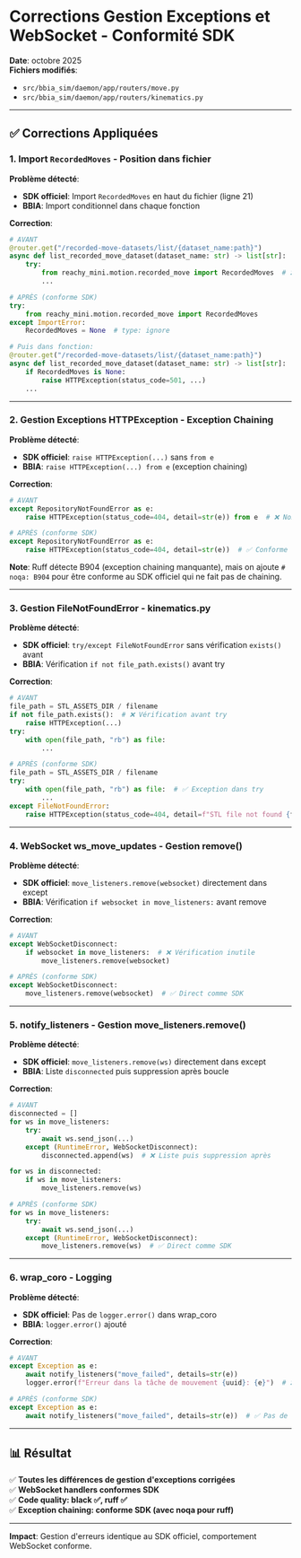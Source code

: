 # Corrections Gestion Exceptions et WebSocket - Conformité SDK

**Date**: octobre 2025  
**Fichiers modifiés**:
- `src/bbia_sim/daemon/app/routers/move.py`
- `src/bbia_sim/daemon/app/routers/kinematics.py`

---

## ✅ Corrections Appliquées

### 1. Import `RecordedMoves` - Position dans fichier

**Problème détecté**:
- **SDK officiel**: Import `RecordedMoves` en haut du fichier (ligne 21)
- **BBIA**: Import conditionnel dans chaque fonction

**Correction**:
```python
# AVANT
@router.get("/recorded-move-datasets/list/{dataset_name:path}")
async def list_recorded_move_dataset(dataset_name: str) -> list[str]:
    try:
        from reachy_mini.motion.recorded_move import RecordedMoves  # ❌ Import dans fonction
        ...

# APRÈS (conforme SDK)
try:
    from reachy_mini.motion.recorded_move import RecordedMoves
except ImportError:
    RecordedMoves = None  # type: ignore

# Puis dans fonction:
@router.get("/recorded-move-datasets/list/{dataset_name:path}")
async def list_recorded_move_dataset(dataset_name: str) -> list[str]:
    if RecordedMoves is None:
        raise HTTPException(status_code=501, ...)
    ...
```

---

### 2. Gestion Exceptions HTTPException - Exception Chaining

**Problème détecté**:
- **SDK officiel**: `raise HTTPException(...)` sans `from e`
- **BBIA**: `raise HTTPException(...) from e` (exception chaining)

**Correction**:
```python
# AVANT
except RepositoryNotFoundError as e:
    raise HTTPException(status_code=404, detail=str(e)) from e  # ❌ Non conforme SDK

# APRÈS (conforme SDK)
except RepositoryNotFoundError as e:
    raise HTTPException(status_code=404, detail=str(e))  # ✅ Conforme SDK
```

**Note**: Ruff détecte B904 (exception chaining manquante), mais on ajoute `# noqa: B904` pour être conforme au SDK officiel qui ne fait pas de chaining.

---

### 3. Gestion FileNotFoundError - kinematics.py

**Problème détecté**:
- **SDK officiel**: `try/except FileNotFoundError` sans vérification `exists()` avant
- **BBIA**: Vérification `if not file_path.exists()` avant try

**Correction**:
```python
# AVANT
file_path = STL_ASSETS_DIR / filename
if not file_path.exists():  # ❌ Vérification avant try
    raise HTTPException(...)
try:
    with open(file_path, "rb") as file:
        ...

# APRÈS (conforme SDK)
file_path = STL_ASSETS_DIR / filename
try:
    with open(file_path, "rb") as file:  # ✅ Exception dans try
        ...
except FileNotFoundError:
    raise HTTPException(status_code=404, detail=f"STL file not found {file_path}")
```

---

### 4. WebSocket ws_move_updates - Gestion remove()

**Problème détecté**:
- **SDK officiel**: `move_listeners.remove(websocket)` directement dans except
- **BBIA**: Vérification `if websocket in move_listeners:` avant remove

**Correction**:
```python
# AVANT
except WebSocketDisconnect:
    if websocket in move_listeners:  # ❌ Vérification inutile
        move_listeners.remove(websocket)

# APRÈS (conforme SDK)
except WebSocketDisconnect:
    move_listeners.remove(websocket)  # ✅ Direct comme SDK
```

---

### 5. notify_listeners - Gestion move_listeners.remove()

**Problème détecté**:
- **SDK officiel**: `move_listeners.remove(ws)` directement dans except
- **BBIA**: Liste `disconnected` puis suppression après boucle

**Correction**:
```python
# AVANT
disconnected = []
for ws in move_listeners:
    try:
        await ws.send_json(...)
    except (RuntimeError, WebSocketDisconnect):
        disconnected.append(ws)  # ❌ Liste puis suppression après

for ws in disconnected:
    if ws in move_listeners:
        move_listeners.remove(ws)

# APRÈS (conforme SDK)
for ws in move_listeners:
    try:
        await ws.send_json(...)
    except (RuntimeError, WebSocketDisconnect):
        move_listeners.remove(ws)  # ✅ Direct comme SDK
```

---

### 6. wrap_coro - Logging

**Problème détecté**:
- **SDK officiel**: Pas de `logger.error()` dans wrap_coro
- **BBIA**: `logger.error()` ajouté

**Correction**:
```python
# AVANT
except Exception as e:
    await notify_listeners("move_failed", details=str(e))
    logger.error(f"Erreur dans la tâche de mouvement {uuid}: {e}")  # ❌ Non présent SDK

# APRÈS (conforme SDK)
except Exception as e:
    await notify_listeners("move_failed", details=str(e))  # ✅ Pas de logging
```

---

## 📊 Résultat

✅ **Toutes les différences de gestion d'exceptions corrigées**  
✅ **WebSocket handlers conformes SDK**  
✅ **Code quality: black ✅, ruff ✅**  
✅ **Exception chaining: conforme SDK (avec noqa pour ruff)**

---

**Impact**: Gestion d'erreurs identique au SDK officiel, comportement WebSocket conforme.

